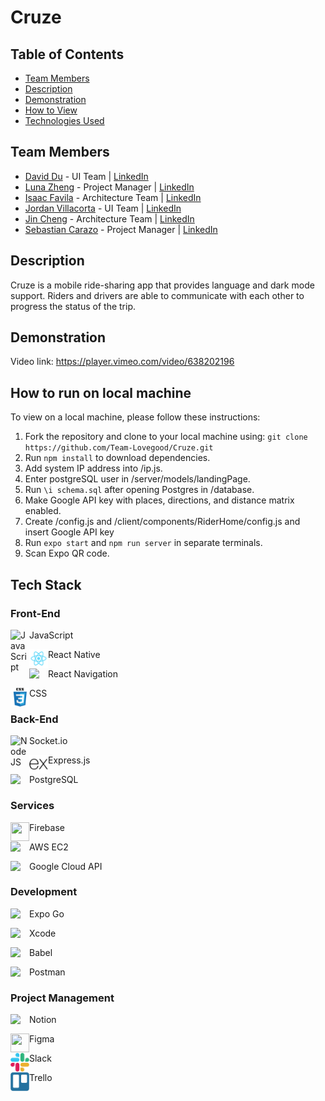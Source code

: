 # Cruze

## Table of Contents
- [Team Members](#team-members-&-roles)
- [Description](#description)
- [Demonstration](#demonstration)
- [How to View](#how-to-view)
- [Technologies Used](#technologies-used)

## Team Members
- [David Du](https://github.com/EndlessDavidDu) - UI Team | [LinkedIn](https://www.linkedin.com/in/david-duy/)
- [Luna Zheng](https://github.com/luna-moon-1216) - Project Manager | [LinkedIn](https://www.linkedin.com/in/luna-zheng/)
- [Isaac Favila](https://github.com/IsaacFavila) - Architecture Team | [LinkedIn](https://www.linkedin.com/in/isaacmfavila/)
- [Jordan Villacorta](https://github.com/jordanvillacorta) - UI Team | [LinkedIn](https://www.linkedin.com/in/jordan-villacorta/)
- [Jin Cheng](https://github.com/jincheng411) - Architecture Team | [LinkedIn](https://www.linkedin.com/in/jincheng411/)
- [Sebastian Carazo](https://github.com/SebasCC99) - Project Manager | [LinkedIn](https://www.linkedin.com/in/sebastian-carazo/)

## Description
Cruze is a mobile ride-sharing app that provides language and dark mode support. Riders and drivers are able to communicate with each other to progress the status of the trip.

## Demonstration
Video link: https://player.vimeo.com/video/638202196

## How to run on local machine
To view on a local machine, please follow these instructions:
1. Fork the repository and clone to your local machine using: `git clone https://github.com/Team-Lovegood/Cruze.git`
2. Run `npm install` to download dependencies.
3. Add system IP address into /ip.js.
4. Enter postgreSQL user in /server/models/landingPage.
5. Run `\i schema.sql` after opening Postgres in /database.
6. Make Google API key with places, directions, and distance matrix enabled.
7. Create /config.js and /client/components/RiderHome/config.js and insert Google API key
8. Run `expo start` and `npm run server` in separate terminals.
9. Scan Expo QR code.


## Tech Stack

### Front-End
JavaScript <img align="left" alt="JavaScript" width="30px" src="https://raw.githubusercontent.com/jmnote/z-icons/master/svg/javascript.svg" />
<br />

React Native<img align="left" alt="React" width="30px" src="https://raw.githubusercontent.com/github/explore/80688e429a7d4ef2fca1e82350fe8e3517d3494d/topics/react/react.png" />
<br />

React Navigation<img align="left" width="30px" src="https://reactnavigation.org/img/spiro.svg" />
<br />

CSS <img align="left" alt="CSS3" width="30px" src="https://raw.githubusercontent.com/github/explore/80688e429a7d4ef2fca1e82350fe8e3517d3494d/topics/css/css.png" />
<br />


### Back-End
Socket.io <img align="left" alt="Node JS" width="30px" src="https://upload.wikimedia.org/wikipedia/commons/9/96/Socket-io.svg" />
<br />

Express.js <img align="left" alt="Express" width="30px" src="https://github.com/devicons/devicon/blob/master/icons/express/express-original.svg" />
<br />

PostgreSQL <img align="left" width="30px" src="https://upload.wikimedia.org/wikipedia/commons/thumb/2/29/Postgresql_elephant.svg/1200px-Postgresql_elephant.svg.png" />
<br />


### Services
Firebase <img align="left" height="30px" width="30px" src="https://seeklogo.com/images/F/firebase-logo-402F407EE0-seeklogo.com.png" />
<br />

AWS EC2 <img align="left" width="30px" src="https://upload.wikimedia.org/wikipedia/commons/thumb/9/93/Amazon_Web_Services_Logo.svg/1024px-Amazon_Web_Services_Logo.svg.png" />
<br />

Google Cloud API <img align="left" width="30px" src="https://seeklogo.com/images/G/google-cloud-logo-ADE788217F-seeklogo.com.png" />
<br />


### Development
Expo Go <img align="left" width="30px" src="https://seeklogo.com/images/E/expo-logo-01BB2BCFC3-seeklogo.com.png" />
<br />

Xcode <img align="left" width="30px" src="https://static.wikia.nocookie.net/logopedia/images/d/da/Icon_512x512_Normal%402xxcode.png/revision/latest/scale-to-width-down/250?cb=20200917151913" />
<br />

Babel <img align="left" width="30px" src="https://user-images.githubusercontent.com/3025322/87547253-bf050400-c6a2-11ea-950a-280311bc6cc8.png" />
<br />

Postman <img align="left" width="30px" src="https://seeklogo.com/images/P/postman-logo-F43375A2EB-seeklogo.com.png" />
<br />


### Project Management
Notion <img align="left" width="30px" src="https://cdn.worldvectorlogo.com/logos/notion-logo-1.svg" />
<br />

Figma <img align="left" width="30px" height="30px" src="https://upload.wikimedia.org/wikipedia/commons/3/33/Figma-logo.svg" />
<br />

Slack <img align="left" alt="Slack" width="30px" src="https://github.com/devicons/devicon/blob/master/icons/slack/slack-original.svg" />
<br />

Trello <img align="left" alt="Trello" width="30px" src="https://raw.githubusercontent.com/devicons/devicon/master/icons/trello/trello-plain.svg" />
<br />
<br />



